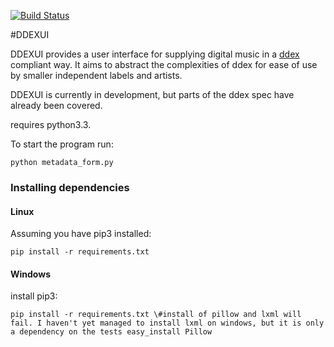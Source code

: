[![Build Status](https://travis-ci.org/willm/DDEXUI.png?branch=master)](https://travis-ci.org/willm/DDEXUI)

#DDEXUI

DDEXUI provides a user interface for supplying digital music in a [ddex](http://ddex.net/) compliant way. It aims to abstract the complexities of ddex for ease of use by smaller independent labels and artists.

DDEXUI is currently in development, but parts of the ddex spec have already been covered.

requires python3.3.

To start the program run:

`
python metadata_form.py
`

### Installing dependencies

#### Linux

Assuming you have pip3 installed:

`
pip install -r requirements.txt
`

#### Windows

install pip3:

`
pip install -r requirements.txt
\#install of pillow and lxml will fail. I haven't yet managed to install lxml on windows, but it is only a dependency on the tests
easy_install Pillow
`

